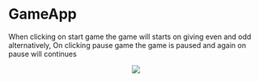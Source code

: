 # GameApp
<p> When clicking on start game the game will starts on giving even and odd alternatively, On clicking pause game the game is paused and again on pause will continues </p>
<p align="center">
<img src="![Screenshot (11)](https://user-images.githubusercontent.com/54401805/145765406-d71892d4-312d-4493-8f41-294db2ab59b7.png)">
</p>


